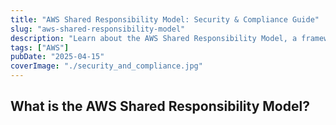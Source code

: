 ```yaml
---
title: "AWS Shared Responsibility Model: Security & Compliance Guide"
slug: "aws-shared-responsibility-model"
description: "Learn about the AWS Shared Responsibility Model, a framework that outlines the responsibilities of AWS and the customer in ensuring the security and compliance of cloud resources."
tags: ["AWS"]
pubDate: "2025-04-15"
coverImage: "./security_and_compliance.jpg"
---
```


## What is the AWS Shared Responsibility Model?
